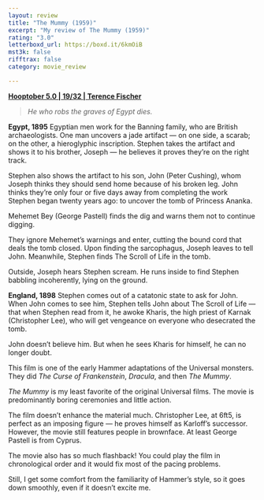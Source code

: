 ```yaml
---
layout: review
title: "The Mummy (1959)"
excerpt: "My review of The Mummy (1959)"
rating: "3.0"
letterboxd_url: https://boxd.it/6kmOiB
mst3k: false
rifftrax: false
category: movie_review

---
```


<b><a href="https://boxd.it/pRFMi/detail">Hooptober 5.0 | 19/32 | Terence Fischer</a></b>

<blockquote><i>He who robs the graves of Egypt dies.</i></blockquote>

<b>Egypt, 1895</b>
Egyptian men work for the Banning family, who are British archaeologists. One man uncovers a jade artifact — on one side, a scarab; on the other, a hieroglyphic inscription. Stephen takes the artifact and shows it to his brother, Joseph — he believes it proves they’re on the right track.

Stephen also shows the artifact to his son, John (Peter Cushing), whom Joseph thinks they should send home because of his broken leg. John thinks they’re only four or five days away from completing the work Stephen began twenty years ago: to uncover the tomb of Princess Ananka.

Mehemet Bey (George Pastell) finds the dig and warns them not to continue digging.

They ignore Mehemet’s warnings and enter, cutting the bound cord that deals the tomb closed. Upon finding the sarcophagus, Joseph leaves to tell John. Meanwhile, Stephen finds The Scroll of Life in the tomb.

Outside, Joseph hears Stephen scream. He runs inside to find Stephen babbling incoherently, lying on the ground.


<b>England, 1898</b>
Stephen comes out of a catatonic state to ask for John. When John comes to see him, Stephen tells John about The Scroll of Life — that when Stephen read from it, he awoke Kharis, the high priest of Karnak (Christopher Lee), who will get vengeance on everyone who desecrated the tomb.

John doesn’t believe him. But when he sees Kharis for himself, he can no longer doubt.

This film is one of the early Hammer adaptations of the Universal monsters. They did <i>The Curse of Frankenstein</i>, <i>Dracula</i>, and then <i>The Mummy</i>.

<i>The Mummy</i> is my least favorite of the original Universal films. The movie is predominantly boring ceremonies and little action.

The film doesn’t enhance the material much. Christopher Lee, at 6ft5, is perfect as an imposing figure — he proves himself as Karloff’s successor. However, the movie still features people in brownface. At least George Pastell is from Cyprus.

The movie also has so much flashback! You could play the film in chronological order and it would fix most of the pacing problems.

Still, I get some comfort from the familiarity of Hammer’s style, so it goes down smoothly, even if it doesn’t excite me.